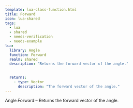 ```yaml
---
template: lua-class-function.html
title: Forward
icon: lua-shared
tags:
  - lua
  - shared
  - needs-verification
  - needs-example
lua:
  library: Angle
  function: Forward
  realm: shared
  description: "Returns the forward vector of the angle."
  
  
  returns:
    - type: Vector
      description: "The forward vector of the angle."
---
```


<div class="lua__search__keywords">
Angle:Forward &#x2013; Returns the forward vector of the angle.
</div>
